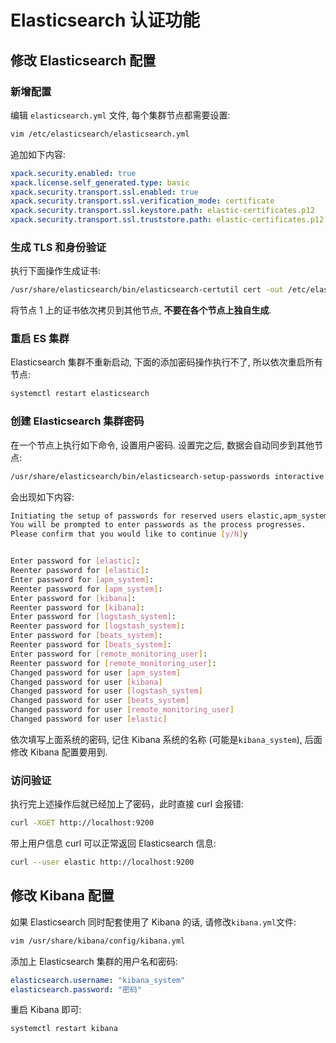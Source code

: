 <a name="6bac8ca7"></a>
# Elasticsearch 认证功能
<a name="cOSDo"></a>
## 修改 Elasticsearch 配置
<a name="VyDCo"></a>
### 新增配置
编辑 `elasticsearch.yml` 文件, 每个集群节点都需要设置:
```bash
vim /etc/elasticsearch/elasticsearch.yml
```
追加如下内容:
```yaml
xpack.security.enabled: true
xpack.license.self_generated.type: basic
xpack.security.transport.ssl.enabled: true
xpack.security.transport.ssl.verification_mode: certificate
xpack.security.transport.ssl.keystore.path: elastic-certificates.p12
xpack.security.transport.ssl.truststore.path: elastic-certificates.p12
```
<a name="diLyA"></a>
### 生成 TLS 和身份验证
执行下面操作生成证书:
```bash
/usr/share/elasticsearch/bin/elasticsearch-certutil cert -out /etc/elasticsearch/elastic-certificates.p12 -pass ""
```
将节点 1 上的证书依次拷贝到其他节点, **不要在各个节点上独自生成**.
<a name="f3cc1075"></a>
### 重启 ES 集群
Elasticsearch 集群不重新启动, 下面的添加密码操作执行不了, 所以依次重启所有节点:
```bash
systemctl restart elasticsearch
```
<a name="dd3a6e67"></a>
### 创建 Elasticsearch 集群密码
在一个节点上执行如下命令, 设置用户密码. 设置完之后, 数据会自动同步到其他节点:
```bash
/usr/share/elasticsearch/bin/elasticsearch-setup-passwords interactive
```
会出现如下内容:
```bash
Initiating the setup of passwords for reserved users elastic,apm_system,kibana,logstash_system,beats_system,remote_monitoring_user.
You will be prompted to enter passwords as the process progresses.
Please confirm that you would like to continue [y/N]y


Enter password for [elastic]: 
Reenter password for [elastic]: 
Enter password for [apm_system]: 
Reenter password for [apm_system]: 
Enter password for [kibana]: 
Reenter password for [kibana]: 
Enter password for [logstash_system]: 
Reenter password for [logstash_system]: 
Enter password for [beats_system]: 
Reenter password for [beats_system]: 
Enter password for [remote_monitoring_user]: 
Reenter password for [remote_monitoring_user]: 
Changed password for user [apm_system]
Changed password for user [kibana]
Changed password for user [logstash_system]
Changed password for user [beats_system]
Changed password for user [remote_monitoring_user]
Changed password for user [elastic]
```
依次填写上面系统的密码, 记住 Kibana 系统的名称 (可能是`kibana_system`), 后面修改 Kibana 配置要用到.
<a name="rXsR7"></a>
### 访问验证
执行完上述操作后就已经加上了密码，此时直接 curl 会报错:
```bash
curl -XGET http://localhost:9200
```
带上用户信息 curl 可以正常返回 Elasticsearch 信息:
```bash
curl --user elastic http://localhost:9200
```
<a name="S9DVS"></a>
## 修改 Kibana 配置
如果 Elasticsearch 同时配套使用了 Kibana 的话, 请修改`kibana.yml`文件:
```bash
vim /usr/share/kibana/config/kibana.yml
```
添加上 Elasticsearch 集群的用户名和密码:
```yaml
elasticsearch.username: "kibana_system"
elasticsearch.password: "密码"
```
重启 Kibana 即可:
```bash
systemctl restart kibana
```
